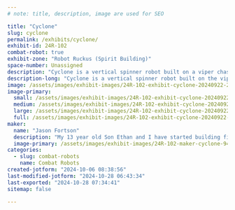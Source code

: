 ```yaml
---
# note: title, description, image are used for SEO

title: "Cyclone"
slug: cyclone
permalink: /exhibits/cyclone/
exhibit-id: 24R-102
combat-robot: true
exhibit-zone: "Robot Ruckus (Spirit Building)"
space-number: Unassigned
description: "Cyclone is a vertical spinner robot built on a viper chassis. "
description-long: "Cyclone is a vertical spinner robot built on the viper chassis to get Ethan started in combat robotics. We have plans to customize the standard viper chassis with upgrades like a full titanium chassis, 3d printed parts, and electronic upgrades. "
image: /assets/images/exhibit-images/24R-102-exhibit-cyclone-20240922-210825-large.jpg
image-primary: 
  small: /assets/images/exhibit-images/24R-102-exhibit-cyclone-20240922-210825-small.jpg
  medium: /assets/images/exhibit-images/24R-102-exhibit-cyclone-20240922-210825-medium.jpg
  large: /assets/images/exhibit-images/24R-102-exhibit-cyclone-20240922-210825-large.jpg
  full: /assets/images/exhibit-images/24R-102-exhibit-cyclone-20240922-210825-full.jpg
maker: 
  name: "Jason Fortson"
  description: "My 13 year old Son Ethan and I have started building fighting robots and competing in local events due to his longtime interest in BattleBots. This has been a great way for us to spend time together and get him outside working with tools learning hands on skills while also disconnected from tablets, tvs, etc. "
  image-primary: /assets/images/exhibit-images/24R-102-maker-cyclone-94440-medium.jpeg
categories: 
  - slug: combat-robots
    name: Combat Robots
created-jotform: "2024-10-06 08:38:56"
last-modified-jotform: "2024-10-28 06:43:34"
last-exported: "2024-10-28 07:34:41"
sitemap: false

---
```

